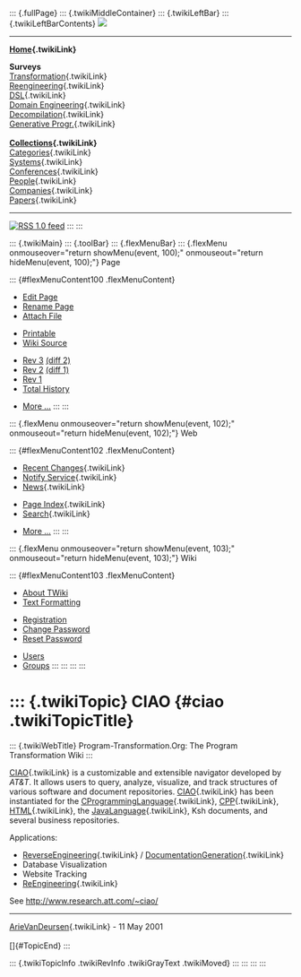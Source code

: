 ::: {.fullPage}
::: {.twikiMiddleContainer}
::: {.twikiLeftBar}
::: {.twikiLeftBarContents}
![](../pub/transformation.gif)

------------------------------------------------------------------------

**[Home](WebHome){.twikiLink}**

**Surveys**\
[Transformation](ProgramTransformation){.twikiLink}\
[Reengineering](ReengineeringWiki){.twikiLink}\
[DSL](DomainSpecificLanguages){.twikiLink}\
[Domain Engineering](DomainEngineering){.twikiLink}\
[Decompilation](DeCompilation){.twikiLink}\
[Generative Progr.](GenerativeProgrammingWiki){.twikiLink}\
\
**[Collections](CategoryCollection){.twikiLink}**\
[Categories](CategoryCategory){.twikiLink}\
[Systems](TransformationSystems){.twikiLink}\
[Conferences](TransformationConferences){.twikiLink}\
[People](TransformationPeople){.twikiLink}\
[Companies](TransformationCompanies){.twikiLink}\
[Papers](CategoryPaper){.twikiLink}

------------------------------------------------------------------------

[![](../pub/rss.gif "RSS 1.0 feed")](WebRss@skin=rss)
:::
:::

::: {.twikiMain}
::: {.toolBar}
::: {.flexMenuBar}
::: {.flexMenu onmouseover="return showMenu(event, 100);" onmouseout="return hideMenu(event, 100);"}
Page

::: {#flexMenuContent100 .flexMenuContent}
-   [Edit
    Page](http://www.program-transformation.org/edit/Transform/CIAO?t=1536826438)
-   [Rename
    Page](http://www.program-transformation.org/rename/Transform/CIAO)
-   [Attach
    File](http://www.program-transformation.org/attach/Transform/CIAO)

<!-- -->

-   [Printable](http://www.program-transformation.org/view/Transform/CIAO?skin=print.pattern)
-   [Wiki
    Source](http://www.program-transformation.org/view/Transform/CIAO?skin=text&raw=on&contenttype=text/plain)

<!-- -->

-   [Rev
    3](http://www.program-transformation.org/view/Transform/CIAO?rev=1.3)
    [(diff 2)](http://www.program-transformation.org/rdiff/Transform/CIAO?rev1=1.3&rev2=1.2)
-   [Rev
    2](http://www.program-transformation.org/view/Transform/CIAO?rev=1.2)
    [(diff 1)](http://www.program-transformation.org/rdiff/Transform/CIAO?rev1=1.2&rev2=1.1)
-   [Rev
    1](http://www.program-transformation.org/view/Transform/CIAO?rev=1.1)
-   [Total
    History](http://www.program-transformation.org/rdiff/Transform/CIAO)

<!-- -->

-   [More
    \...](http://www.program-transformation.org/oops/Transform/CIAO?template=oopsmore&param1=1.3&param2=1.3)
:::
:::

::: {.flexMenu onmouseover="return showMenu(event, 102);" onmouseout="return hideMenu(event, 102);"}
Web

::: {#flexMenuContent102 .flexMenuContent}
-   [Recent Changes](WebChanges){.twikiLink}
-   [Notify Service](WebNotify){.twikiLink}
-   [News](WebNews){.twikiLink}

<!-- -->

-   [Page Index](WebIndex){.twikiLink}
-   [Search](WebSearch){.twikiLink}

<!-- -->

-   [More
    \...](http://www.program-transformation.org/oops/Transform/CIAO?template=oopsmore&param1=1.3&param2=1.3)
:::
:::

::: {.flexMenu onmouseover="return showMenu(event, 103);" onmouseout="return hideMenu(event, 103);"}
Wiki

::: {#flexMenuContent103 .flexMenuContent}
-   [About
    TWiki](http://www.program-transformation.org/view/TWiki/WebHome)
-   [Text
    Formatting](http://www.program-transformation.org/view/TWiki/TextFormattingRules)

<!-- -->

-   [Registration](http://www.program-transformation.org/view/TWiki/TWikiRegistration)
-   [Change
    Password](http://www.program-transformation.org/view/TWiki/ChangePassword)
-   [Reset
    Password](http://www.program-transformation.org/view/TWiki/ResetPassword)

<!-- -->

-   [Users](http://www.program-transformation.org/view/Main/TWikiUsers)
-   [Groups](http://www.program-transformation.org/view/Main/TWikiGroups)
:::
:::
:::
:::

::: {.twikiTopic}
CIAO {#ciao .twikiTopicTitle}
====

::: {.twikiWebTitle}
Program-Transformation.Org: The Program Transformation Wiki
:::

[CIAO](CIAO){.twikiLink} is a customizable and extensible navigator
developed by *AT&T*. It allows users to query, analyze, visualize, and
track structures of various software and document repositories.
[CIAO](CIAO){.twikiLink} has been instantiated for the
[CProgrammingLanguage](CProgrammingLanguage){.twikiLink},
[CPP](CPP){.twikiLink}, [HTML](HTML){.twikiLink}, the
[JavaLanguage](JavaLanguage){.twikiLink}, Ksh documents, and several
business repositories.

Applications:

-   [ReverseEngineering](ReverseEngineering){.twikiLink} /
    [DocumentationGeneration](DocumentationGeneration){.twikiLink}
-   Database Visualization
-   Website Tracking
-   [ReEngineering](ReEngineering){.twikiLink}

See <http://www.research.att.com/~ciao/>

------------------------------------------------------------------------

[ArieVanDeursen](../Main/ArieVanDeursen){.twikiLink} - 11 May 2001\
\
[]{#TopicEnd}
:::

::: {.twikiTopicInfo .twikiRevInfo .twikiGrayText .twikiMoved}
:::
:::
:::
:::
